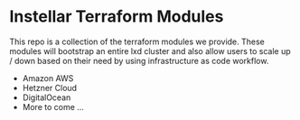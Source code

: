 # Instellar Terraform Modules

This repo is a collection of the terraform modules we provide. These modules will bootstrap an entire lxd cluster and also allow users to scale up / down based on their need by using infrastructure as code workflow.

- Amazon AWS
- Hetzner Cloud
- DigitalOcean
- More to come ...